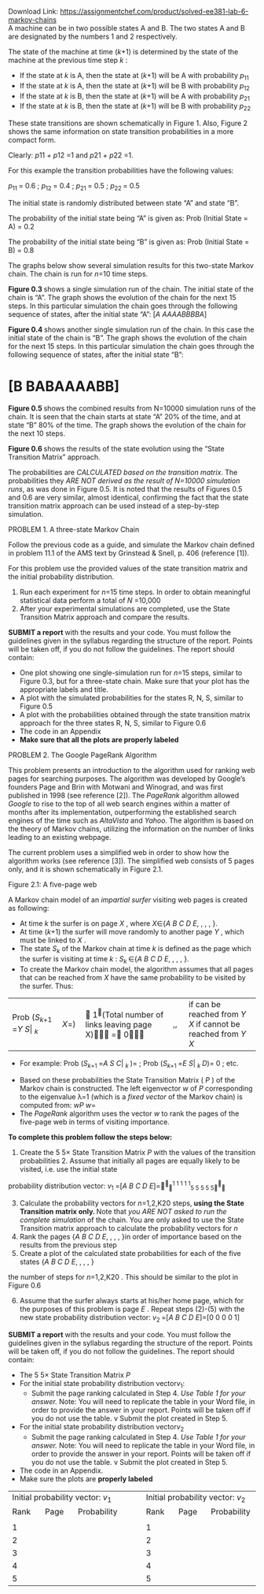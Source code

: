 Download Link: https://assignmentchef.com/product/solved-ee381-lab-6-markov-chains
<br>
A machine can be in two possible states A and B. The two states A and B are designated by the numbers 1 and 2 respectively.

The state of the machine at time (<em>k</em>+1) is determined by the state of the machine at the previous time step <em>k </em>:

<ul>

 <li>If the state at <em>k</em> is A, then the state at (<em>k</em>+1) will be A with probability <em>p</em><sub>11</sub></li>

 <li>If the state at <em>k</em> is A, then the state at (<em>k</em>+1) will be B with probability <em>p</em><sub>12</sub></li>

 <li>If the state at <em>k</em> is B, then the state at (<em>k</em>+1) will be A with probability <em>p</em><sub>21</sub></li>

 <li>If the state at <em>k</em> is B, then the state at (<em>k</em>+1) will be B with probability <em>p</em><sub>22</sub></li>

</ul>

These state transitions are shown schematically in Figure 1. Also, Figure 2 shows the same information on state transition probabilities in a more compact form.




<strong>      </strong>

<strong>                                           </strong>Clearly: <em>p</em>11 + <em>p</em>12 =1 and <em>p</em>21 + <em>p</em>22 =1.




For this example the transition probabilities have the following values:

<em>p</em><sub>11 </sub>= 0.6     ; <em>p</em><sub>12 </sub>= 0.4       ; <em>p</em><sub>21 </sub>= 0.5       ; <em>p</em><sub>22 </sub>= 0.5




The initial state is randomly distributed between state “A” and state “B”.

The probability of the initial state being “A” is given as: Prob (Initial State = A) = 0.2

The probability of the initial state being “B” is given as: Prob (Initial State = B) = 0.8




The graphs below show several simulation  results for this two-state Markov chain. The chain is run for <em>n</em>=10 time  steps.




<strong>Figure 0.3 </strong>shows a single simulation run of the chain. The initial state of  the chain is “A”. The graph shows the evolution of the chain for the next 15 steps. In this particular simulation the chain goes through the following sequence of states, after the initial state “A”: [<em>A AAAABBBBA</em>]




<strong>Figure 0.4 </strong>shows another single simulation run of the chain. In this case the initial state of  the chain is “B”. The graph shows the evolution of the chain for the next 15 steps. In this particular simulation the chain goes through the following sequence of states, after the initial state “B”:

<h1>[B BABAAAABB]</h1>

<strong>Figure 0.5 </strong>shows the combined results from N=10000 simulation runs of the chain. It is seen that the chain starts at state “A” 20% of the time, and  at state “B” 80% of the time. The graph shows the evolution of the chain for the next 10 steps.

<strong>Figure 0.6 </strong>shows the results of the state evolution using the “State Transition Matrix” approach.

The probabilities are <em>CALCULATED based on the transition matrix</em>. The probabilities they <em>ARE NOT derived as the result of N=10000 simulation runs</em>, as was done in Figure 0.5. It is noted that the results of Figures 0.5 and 0.6 are very similar, almost identical, confirming the  fact that the state transition matrix approach can be used instead of a step-by-step simulation.




PROBLEM 1.  A three-state Markov Chain

Follow the previous code as a guide, and  simulate the Markov chain defined in problem 11.1 of the AMS text by Grinstead &amp; Snell, p. 406 (reference [1]).

For this problem use the provided values of the state transition matrix and the initial probability distribution.

<ol>

 <li>Run each experiment for <em>n</em>=15 time steps. In order to obtain meaningful statistical data perform a total of  <em>N </em>=10,000</li>

 <li>After your experimental simulations are completed, use the State Transition Matrix approach and compare the results.</li>

</ol>

<strong>SUBMIT a report </strong>with the results and your code. You must follow the guidelines given in the syllabus regarding the structure of the report. Points will  be taken off,  if you do not follow the guidelines. The report should contain:

<ul>

 <li>One plot showing one single-simulation run for <em>n</em>=15  steps, similar to Figure 0.3, but for a  three-state chain. Make sure that your plot has the appropriate labels and title.</li>

 <li>A plot with the simulated probabilities for the states R, N, S, similar to Figure 0.5</li>

 <li>A plot with the probabilities obtained through the state transition matrix approach for the three states R, N, S, similar to Figure 0.6</li>

 <li>The code in an Appendix</li>

 <li><strong>Make sure that all the plots are properly labeled </strong></li>

</ul>

<strong> </strong>PROBLEM 2.  The Google PageRank Algorithm

This problem presents an introduction to the algorithm used for ranking web pages for searching purposes. The algorithm was developed by Google’s founders Page and Brin with Motwani and Winograd, and was first published in 1998 (see reference [2]). The <em>PageRank </em>algorithm allowed <em>Google </em>to rise to the top of all web search engines within a matter of months after its implementation, outperforming the established search engines of the time such as <em>AltaVista</em> and <em>Yahoo</em>. The algorithm is based on the theory of Markov chains, utilizing the information on the number of links leading to an existing webpage.

The current problem uses a simplified web in order to show how the algorithm works (see reference [3]). The simplified web consists of 5 pages only, and it is shown schematically in Figure 2.1.

Figure 2.1: A five-page web




A Markov chain model of an <em>impartial surfer</em> visiting web pages is created as following:

<ul>

 <li>At time <em>k</em> the surfer is on page <em>X </em>, where <em>X</em>∈{<em>A B C D E</em>, ,           ,           , }.</li>

 <li>At time (<em>k</em>+1) the surfer will move randomly to another page <em>Y </em>, which must be linked to <em>X </em>.</li>

 <li>The state <em>S</em><em><sub>k</sub></em> of the Markov chain at time <em>k </em>is defined as the page which the surfer is visiting at time <em>k </em>: <em>S</em><em><sub>k </sub></em>∈{<em>A B C D E</em>, , , , }.</li>

 <li>To create the Markov chain model, the algorithm assumes that all pages that can be reached from <em>X</em> have the same probability to be visited by the surfer. Thus:</li>

</ul>

<table width="670">

 <tbody>

  <tr>

   <td width="135">Prob (<em>S</em><em><sub>k</sub></em><sub>+</sub><sub>1 </sub>=<em>Y S</em>| <em><sub>k</sub></em></td>

   <td width="35"><em>X</em>=)</td>

   <td width="273">                              1<sup></sup>(Total number of links leaving page X)        =                              0</td>

   <td width="24">,,</td>

   <td width="202">if  can be reached from <em>Y   X</em> if  cannot be reached from <em>Y   X</em></td>

  </tr>

 </tbody>

</table>




<ul>

 <li>For example: Prob (<em>S</em><em><sub>k</sub></em><sub>+</sub><sub>1 </sub>=<em>A S C</em>| <em><sub>k </sub></em>)=  ;  Prob (<em>S</em><em><sub>k</sub></em><sub>+</sub><sub>1 </sub>=<em>E S</em>| <em><sub>k </sub></em><em>D</em>)= 0 ; etc.</li>

</ul>




<ul>

 <li>Based on these probabilities the State Transition Matrix ( <em>P </em>) of the Markov chain is constructed. The left eigenvector <em>w</em> of <em>P </em>corresponding to the eigenvalue λ=1 (which is a <em>fixed vector</em> of the Markov chain) is computed from: <em>wP w</em>=</li>

 <li>The <em>PageRank</em> algorithm uses the vector <em>w</em> to rank the pages of the five-page web in terms of visiting importance.</li>

</ul>




<strong>To complete this problem follow the steps below: </strong>

<ol>

 <li>Create the 5 5× State Transition Matrix <em>P </em>with the values of the transition probabilities 2. Assume that initially all pages are equally likely to be visited, i.e. use the initial state</li>

</ol>

probability distribution vector: <em>v</em><sub>1 </sub>=[<em>A B C D E</em>]=<sup></sup><sub></sub><sup>1 1 1 1 1</sup><sub>5 5 5 5 5</sub><sub></sub><sup></sup><sub></sub>

<ol start="3">

 <li>Calculate the probability vectors for  <em>n</em>=1,2,K20 steps,<strong> using the State Transition matrix only. </strong>Note that <em>you ARE NOT asked to run the complete simulation</em> of the chain. You are only asked to use the State Transition matrix approach to calculate the probability vectors for <em>n</em></li>

 <li>Rank the pages {<em>A B C D E</em>, , , , }in order of importance based on the results from the previous step</li>

 <li>Create a plot of the calculated state probabilities for each of the five states {<em>A B C D E</em>, ,      ,           , }</li>

</ol>

the number of steps for <em>n</em>=1,2,K20 . This should be similar to the plot in  Figure 0.6

<ol start="6">

 <li>Assume that the surfer always starts at his/her home page, which for the purposes of this problem is page <em>E </em>. Repeat steps (2)-(5) with the new state probability distribution vector: <em>v</em><sub>2 </sub>=[<em>A B C D E</em>]=[0 0 0 0 1]</li>

</ol>




<strong>SUBMIT a report </strong>with the results and your code. You must follow the guidelines given in the syllabus regarding the structure of the report. Points will  be taken off,  if you do not follow the guidelines. The report should contain:

<ul>

 <li>The 5 5× State Transition Matrix <em>P</em></li>

 <li>For the initial state probability distribution vector<em>v</em><sub>1</sub>:

  <ul>

   <li>Submit the page ranking calculated in Step 4. <em>Use Table 1 for your answer. </em>Note: You will need to replicate the table in your Word file, in order to provide the answer in your report. Points will be taken off if you do not use the table. v Submit the plot created in Step 5.</li>

  </ul></li>

 <li>For the initial state probability distribution vector<em>v</em><sub>2</sub>

  <ul>

   <li>Submit the page ranking calculated in Step 4. <em>Use Table 1 for your answer. </em>Note: You will need to replicate the table in your Word file, in order to provide the answer in your report. Points will be taken off if you do not use the table. v Submit the plot created in Step 5.</li>

  </ul></li>

 <li>The code in an Appendix.</li>

 <li>Make sure the plots are <strong>properly labeled</strong></li>

</ul>







<table width="566">

 <tbody>

  <tr>

   <td colspan="3" width="249">Initial probability vector: <em>v</em><sub>1</sub></td>

   <td rowspan="8" width="75">        </td>

   <td colspan="3" width="243">Initial probability vector: <em>v</em><sub>2</sub></td>

  </tr>

  <tr>

   <td width="80">Rank</td>

   <td width="79">Page</td>

   <td width="90">Probability</td>

   <td width="77">Rank</td>

   <td width="76">Page</td>

   <td width="90">Probability</td>

  </tr>

  <tr>

   <td width="80"> </td>

   <td width="79"> </td>

   <td width="90"> </td>

   <td width="77"> </td>

   <td width="76"> </td>

   <td width="90"> </td>

  </tr>

  <tr>

   <td width="80">1</td>

   <td width="79"> </td>

   <td width="90"> </td>

   <td width="77">1</td>

   <td width="76"> </td>

   <td width="90"> </td>

  </tr>

  <tr>

   <td width="80">2</td>

   <td width="79"> </td>

   <td width="90"> </td>

   <td width="77">2</td>

   <td width="76"> </td>

   <td width="90"> </td>

  </tr>

  <tr>

   <td width="80">3</td>

   <td width="79"> </td>

   <td width="90"> </td>

   <td width="77">3</td>

   <td width="76"> </td>

   <td width="90"> </td>

  </tr>

  <tr>

   <td width="80">4</td>

   <td width="79"> </td>

   <td width="90"> </td>

   <td width="77">4</td>

   <td width="76"> </td>

   <td width="90"> </td>

  </tr>

  <tr>

   <td width="80">5</td>

   <td width="79"> </td>

   <td width="90"> </td>

   <td width="77">5</td>

   <td width="76"> </td>

   <td width="90"> </td>

  </tr>

 </tbody>

</table>


